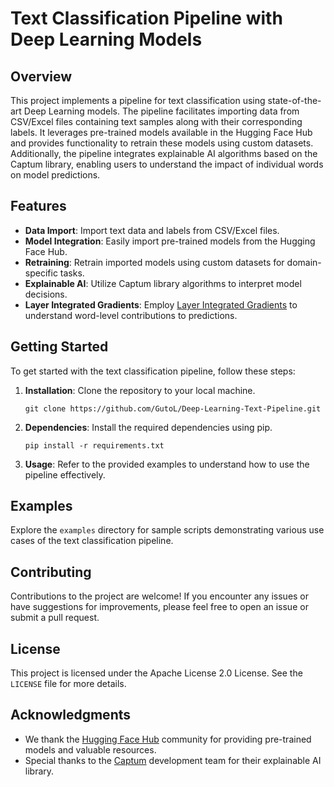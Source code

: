 # Text Classification Pipeline with Deep Learning Models

## Overview

This project implements a pipeline for text classification using state-of-the-art Deep Learning models. The pipeline facilitates importing data from CSV/Excel files containing text samples along with their corresponding labels. It leverages pre-trained models available in the Hugging Face Hub and provides functionality to retrain these models using custom datasets. Additionally, the pipeline integrates explainable AI algorithms based on the Captum library, enabling users to understand the impact of individual words on model predictions.

## Features

- **Data Import**: Import text data and labels from CSV/Excel files.
- **Model Integration**: Easily import pre-trained models from the Hugging Face Hub.
- **Retraining**: Retrain imported models using custom datasets for domain-specific tasks.
- **Explainable AI**: Utilize Captum library algorithms to interpret model decisions.
- **Layer Integrated Gradients**: Employ [Layer Integrated Gradients](https://medium.com/@kevinkhang2909/xai-use-captum-to-deep-dive-sentiment-analysis-86b46bff092b) to understand word-level contributions to predictions.

## Getting Started

To get started with the text classification pipeline, follow these steps:

1. **Installation**: Clone the repository to your local machine.

    ```
    git clone https://github.com/GutoL/Deep-Learning-Text-Pipeline.git
    ```

2. **Dependencies**: Install the required dependencies using pip.

    ```
    pip install -r requirements.txt
    ```

3. **Usage**: Refer to the provided examples to understand how to use the pipeline effectively.

## Examples

Explore the `examples` directory for sample scripts demonstrating various use cases of the text classification pipeline.

## Contributing

Contributions to the project are welcome! If you encounter any issues or have suggestions for improvements, please feel free to open an issue or submit a pull request.

## License

This project is licensed under the Apache License 2.0 License. See the `LICENSE` file for more details.

## Acknowledgments

- We thank the [Hugging Face Hub](https://huggingface.co/docs/hub/index) community for providing pre-trained models and valuable resources.
- Special thanks to the [Captum](https://github.com/pytorch/captum) development team for their explainable AI library.
